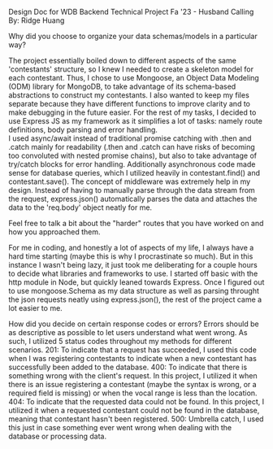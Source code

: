 Design Doc for WDB Backend Technical Project Fa '23 - Husband Calling 
By: Ridge Huang

Why did you choose to organize your data schemas/models in a particular way?

The project essentially boiled down to different aspects of the same 'contestants' structure, so I knew I needed to create a skeleton model for each contestant. Thus, I chose to use Mongoose, an Object Data Modeling (ODM) library for MongoDB, to take advantage of its schema-based abstractions to construct my contestants. I also wanted to keep my files separate because they have different functions to improve clarity and to make debugging in the future easier. 
For the rest of my tasks, I decided to use Express JS as my framework as it simplifies a lot of tasks: namely route definitions, body parsing and error handling.  
I used async/await instead of traditional promise catching with .then and .catch mainly for readability (.then and .catch can have risks of becoming too convoluted with nested promise chains), but also to take advantage of try/catch blocks for error handling. Additionally asynchronous code made sense for database queries, which I utilized heavily in contestant.find() and contestant.save(). 
The concept of middleware was extremely help in my design. Instead of having to manually parse through the data stream from the request, express.json() automatically parses the data and attaches the data to the 'req.body' object neatly for me. 

Feel free to talk a bit about the "harder" routes that you have worked on and how you approached them. 

For me in coding, and honestly a lot of aspects of my life, I always have a hard time starting (maybe this is why I procrastinate so much). But in this instance I wasn't being lazy, it just took me deliberating for a couple hours to decide what libraries and frameworks to use. I started off basic with the http module in Node, but quickly leaned towards Express. Once I figured out to use mongoose.Schema as my data structure as well as parsing throught the json requests neatly using express.json(), the rest of the project came a lot easier to me. 

How did you decide on certain response codes or errors?
Errors should be as descriptive as possible to let users understand what went wrong. As such, I utilized 5 status codes throughout my methods for different scenarios. 
201: To indicate that a request has succeeded, I used this code when I was registering contestants to indicate when a new contestant has successfully been added to the database. 
400: To indicate that there is something wrong with the client's request. In this project, I utilized it when there is an issue registering a contestant (maybe the syntax is wrong, or a required field is missing) or when the vocal range is less than the location. 
404: To indicate that the requested data could not be found. In this project, I utilized it when a requested contestant could not be found in the database, meaning that contestant hasn't been registered. 
500: Umbrella catch, I used this just in case something ever went wrong when dealing with the database or processing data. 







